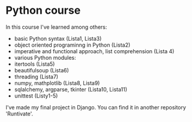 # Python course

In this course I've learned among others:
- basic Python syntax (Lista1, Lista3)
- object oriented programinng in Python (Lista2)
- imperative and functional approach, list comprehension (Lista 4)
- various Python modules:
 - itertools (Lista5)
 - beautifulsoup (Lista6)
 - threading (Lista7)
 - numpy, mathplotlib (Lista8, Lista9)
 - sqlalchemy, argparse, tkinter (Lista10, Lista11)
 - unittest (Listy1-5)

I've made my final project in Django. You can find it in another repository 'Runtivate'.
